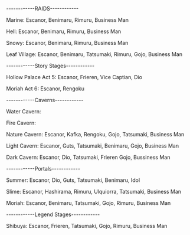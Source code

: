
------------RAIDS------------

Marine: Escanor, Benimaru, Rimuru, Business Man

Hell: Escanor, Benimaru, Rimuru, Business Man

Snowy: Escanor, Benimaru, Rimuru, Business Man

Leaf Village: Escanor, Benimaru, Tatsumaki, Rimuru, Gojo, Business Man

------------Story Stages------------

Hollow Palace Act 5: Escanor, Frieren, Vice Captian, Dio

Moriah Act 6: Escanor, Rengoku 

------------Caverns------------

Water Cavern: 

Fire Cavern:

Nature Cavern: Escanor, Kafka, Rengoku, Gojo, Tatsumaki, Business Man

Light Cavern: Escanor, Guts, Tatsumaki, Benimaru, Gojo, Business Man 

Dark Cavern: Escanor, Dio, Tatsumaki, Frieren Gojo, Bussiness Man

------------Portals------------

Summer: Escanor, Dio, Guts, Tatsumaki, Benimaru, Idol 

Slime: Escanor, Hashirama, Rimuru, Ulquiorra, Tatsumaki, Business Man 

Moriah: Escanor, Benimaru, Tatsumaki, Gojo, Rimuru, Business Man

------------Legend Stages------------

Shibuya: Escanor, Frieren, Tatsumaki, Gojo, Rimuru, Business Man


